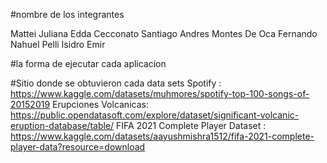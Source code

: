 #nombre de los integrantes

Mattei Juliana Edda
Cecconato Santiago Andres
Montes De Oca Fernando Nahuel
Pelli Isidro Emir


#la forma de ejecutar cada aplicacion



#Sitio donde se obtuvieron cada data sets
Spotify : https://www.kaggle.com/datasets/muhmores/spotify-top-100-songs-of-20152019
Erupciones Volcanicas: https://public.opendatasoft.com/explore/dataset/significant-volcanic-eruption-database/table/
FIFA 2021 Complete Player Dataset : https://www.kaggle.com/datasets/aayushmishra1512/fifa-2021-complete-player-data?resource=download
